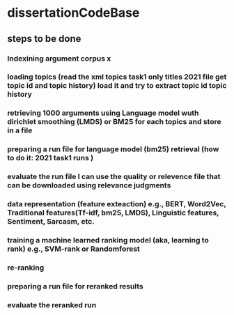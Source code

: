 # dissertationCodeBase
## steps to be done
### Indexining argument corpus x
### loading topics (read the xml topics task1 only titles 2021 file get topic id and topic history) load it and try to extract topic id topic history
### retrieving 1000 arguments using Language model wuth dirichlet smoothing (LMDS) or BM25 for each topics and store in a file 
### preparing a run file for language model (bm25) retrieval (how to do it: 2021 task1 runs )
### evaluate the run file I can use the quality or relevence file that can be downloaded using relevance judgments
### data representation (feature exteaction) e.g., BERT, Word2Vec, Traditional features(Tf-idf, bm25, LMDS), Linguistic features, Sentiment, Sarcasm, etc.
### training a machine learned ranking model (aka, learning to rank) e.g., SVM-rank or Randomforest
### re-ranking 
### preparing a run file for reranked results
### evaluate the reranked run
